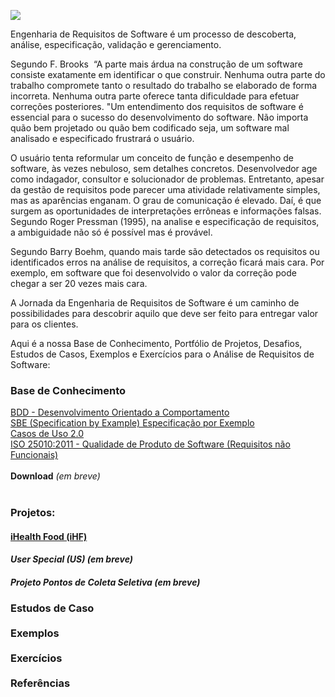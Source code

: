 ![](http://www.etecnologia.com.br/treinamentos/fars/Infografico-fars-abr2020-v3.PNG)

Engenharia de Requisitos de Software é um processo de descoberta, análise, especificação, validação e gerenciamento.

Segundo F. Brooks  “A parte mais árdua na construção de um software consiste exatamente em identificar o que construir. Nenhuma outra parte do trabalho compromete tanto o resultado do trabalho se elaborado de forma incorreta. Nenhuma outra parte oferece tanta dificuldade para efetuar correções posteriores. "Um entendimento dos requisitos de software é essencial para o sucesso do desenvolvimento do software. Não importa quão bem projetado ou quão bem codificado seja, um software mal analisado e especificado frustrará o usuário.

O usuário tenta reformular um conceito de função e desempenho de software, às vezes nebuloso, sem detalhes concretos. Desenvolvedor age como indagador, consultor e solucionador de problemas.
Entretanto, apesar da gestão de requisitos pode parecer uma atividade relativamente simples, mas as aparências enganam. O grau de comunicação é elevado. Daí, é que surgem as oportunidades de interpretações errôneas e informações falsas. Segundo Roger Pressman (1995), na analise e especificação de requisitos, a ambiguidade não só é possível mas é provável.

Segundo Barry Boehm, quando mais tarde são detectados os requisitos ou identificados erros na análise de requisitos, a correção ficará mais cara. Por exemplo, em software que foi desenvolvido o valor da correção pode chegar a ser 20 vezes mais cara.

A Jornada da Engenharia de Requisitos de Software é um caminho de possibilidades para descobrir aquilo que deve ser feito para entregar valor para os clientes.

Aqui é a nossa Base de Conhecimento, Portfólio de Projetos, Desafios, Estudos de Casos, Exemplos e Exercícios para o Análise de Requisitos de Software:

<H3><B>Base de Conhecimento</B></H3>
<a href="https://github.com/eTecnologia/projeto-genesis/wiki/BDD-(Desenvolvimento-Orientado-a-Comportamento)">BDD - Desenvolvimento Orientado a Comportamento</a>  
<BR>  
<a href="https://github.com/eTecnologia/projeto-genesis/wiki/Especifica%C3%A7%C3%A3o-por-exemplo-(SBE)">SBE (Specification by Example) Especificação por Exemplo</a> 
<BR>
<a href = "https://github.com/eTecnologia/projeto-genesis/wiki/Caso-de-Uso-2.0">Casos de Uso 2.0</a>
<BR>
<a href = "https://github.com/eTecnologia/Analise-de-Requisitos-de-Software/wiki/ISO-25010:2011">
ISO 25010:2011 - Qualidade de Produto de Software (Requisitos não Funcionais)</a>
<BR>
<BR>
  <strong>Download</strong> <i>(em breve)</i>
<BR>
<BR>
<H3><B>Projetos:</B></H3>

<a href="https://github.com/Rildosan/iHealthFood" ><H4><B>iHealth Food (iHF)</B></H4></a>

<H4><i>User Special (US)</B> (em breve)</i></H4>
<!-- <a href="https://github.com/Rildosan/User-Special" ><H4><B>User Special (US)</B></H4></a>--> 

<H4><i>Projeto Pontos de Coleta Seletiva (em breve)</i></H4>

<H3><B>Estudos de Caso
<BR>
<BR>
Exemplos
<BR>
<BR>
Exercícios
<BR>
<BR>
Referências</B></H3>
